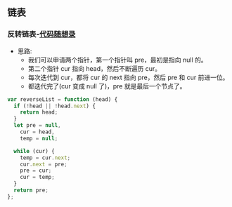 ## 链表

### 反转链表-[代码随想录](https://leetcode.cn/problems/reverse-linked-list/solutions/1004106/dai-ma-sui-xiang-lu-dai-ni-gao-ding-lian-37bl/)

- 思路:
  - 我们可以申请两个指针，第一个指针叫 pre，最初是指向 null 的。
  - 第二个指针 cur 指向 head，然后不断遍历 cur。
  - 每次迭代到 cur，都将 cur 的 next 指向 pre，然后 pre 和 cur 前进一位。
  - 都迭代完了(cur 变成 null 了)，pre 就是最后一个节点了。

```javascript
var reverseList = function (head) {
  if (!head || !head.next) {
    return head;
  }
  let pre = null,
    cur = head,
    temp = null;

  while (cur) {
    temp = cur.next;
    cur.next = pre;
    pre = cur;
    cur = temp;
  }
  return pre;
};
```


### 